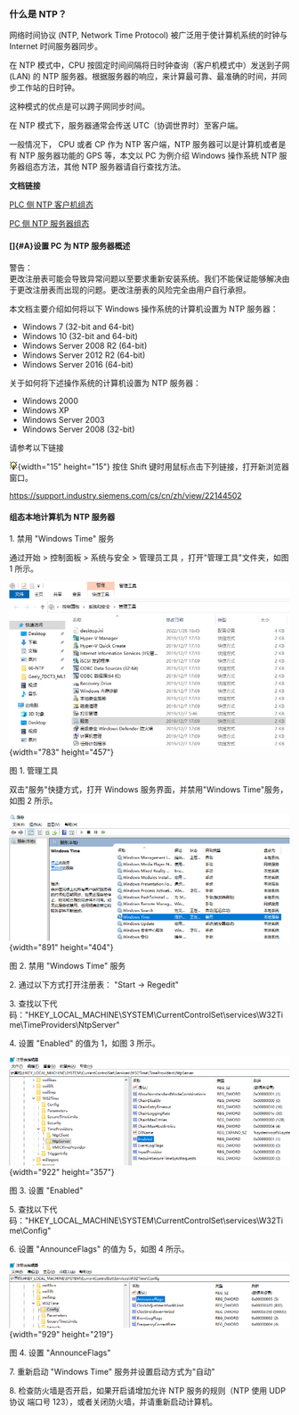 ### 什么是 NTP？

网络时间协议 (NTP, Network Time Protocol) 被广泛用于使计算机系统的时钟与
Internet 时间服务器同步。

在 NTP 模式中，CPU 按固定时间间隔将日时钟查询（客户机模式中）发送到子网
(LAN) 的 NTP
服务器。根据服务器的响应，来计算最可靠、最准确的时间，并同步工作站的日时钟。

这种模式的优点是可以跨子网同步时间。

在 NTP 模式下，服务器通常会传送 UTC（协调世界时）至客户端。

一般情况下， CPU 或者 CP 作为 NTP 客户端，NTP 服务器可以是计算机或者是有
NTP 服务器功能的 GPS 等，本文以 PC 为例介绍 Windows 操作系统 NTP
服务器组态方法，其他 NTP 服务器请自行查找方法。

**文档链接**

[PLC 侧 NTP 客户机组态](01-NTP_PLC.html#A)

[PC 侧 NTP 服务器组态](02-NTP_PC.html#A)

#### []{#A}设置 PC 为 NTP 服务器概述

警告：\
更改注册表可能会导致异常问题以至要求重新安装系统。我们不能保证能够解决由于更改注册表而出现的问题。更改注册表的风险完全由用户自行承担。

本文档主要介绍如何将以下 Windows 操作系统的计算机设置为 NTP 服务器：

-   Windows 7 (32-bit and 64-bit)
-   Windows 10 (32-bit and 64-bit)
-   Windows Server 2008 R2 (64-bit)
-   Windows Server 2012 R2 (64-bit)
-   Windows Server 2016 (64-bit)

关于如何将下述操作系统的计算机设置为 NTP 服务器：

-   Windows 2000
-   Windows XP
-   Windows Server 2003
-   Windows Server 2008 (32-bit)

请参考以下链接

![](images/3.gif){width="15" height="15"} 按住 Shift
键时用鼠标点击下列链接，打开新浏览器窗口。

<https://support.industry.siemens.com/cs/cn/zh/view/22144502>

#### 组态本地计算机为 NTP 服务器

1\. 禁用 \"Windows Time\" 服务

通过开始 \> 控制面板 \> 系统与安全 \> 管理员工具
，打开"管理工具"文件夹，如图 1 所示。

![](images/02-01.png){width="783" height="457"}

图 1. 管理工具

双击"服务"快捷方式，打开 Windows 服务界面，并禁用\"Windows
Time\"服务，如图 2 所示。

![](images/02-02.png){width="891" height="404"}

图 2. 禁用 \"Windows Time\" 服务

2\. 通过以下方式打开注册表： \"Start -\> Regedit\"

3\.
查找以下代码：\"HKEY_LOCAL_MACHINE\\SYSTEM\\CurrentControlSet\\services\\W32Time\\TimeProviders\\NtpServer\"

4\. 设置 \"Enabled\" 的值为 1，如图 3 所示。

![](images/02-03.png){width="922" height="357"}

图 3. 设置 \"Enabled\"

5\.
查找以下代码：\"HKEY_LOCAL_MACHINE\\SYSTEM\\CurrentControlSet\\services\\W32Time\\Config\"

6\. 设置 \"AnnounceFlags\" 的值为 5，如图 4 所示。

![](images/02-04.png){width="929" height="219"}

图 4. 设置 \"AnnounceFlags\"

7\. 重新启动 \"Windows Time\" 服务并设置启动方式为\"自动\"

8\. 检查防火墙是否开启，如果开启请增加允许 NTP 服务的规则（NTP 使用 UDP
协议 端口号 123），或者关闭防火墙，并请重新启动计算机。
